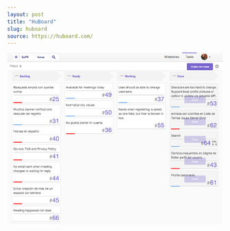 ```yaml
---
layout: post
title: "HuBoard"
slug: huboard
source: https://huboard.com/
---
```


<img src="/screenshots/huboard.png">
